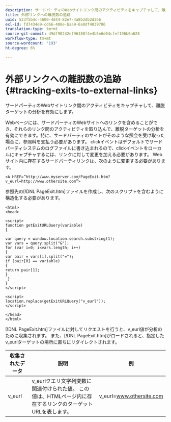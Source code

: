 ```yaml
---
description: サードパーティのWebサイトリンク間のアクティビティをキャプチャして、離脱ターゲットの分析を有効にします。
title: 外部リンクへの離脱数の追跡
uuid: 523f5b4c-4600-4d44-82e7-4a8b2db2d266
exl-id: fd7434e9-cd66-408e-baa9-6a0df4039786
translation-type: tm+mt
source-git-commit: d9df90242ef96188f4e4b5e6d04cfef196b0a628
workflow-type: tm+mt
source-wordcount: '193'
ht-degree: 6%

---
```


# 外部リンクへの離脱数の追跡{#tracking-exits-to-external-links}

サードパーティのWebサイトリンク間のアクティビティをキャプチャして、離脱ターゲットの分析を有効にします。

Webページには、サードパーティのWebサイトへのリンクを含めることができ、それらのリンク間のアクティビティを取り込んで、離脱ターゲットの分析を有効にできます。特に、サードパーティのサイトがそのような照会を受け取った場合に、参照料を支払う必要があります。 clickイベントはデフォルトでサードパーティシステムのログファイルに書き込まれるので、clickイベントをローカルにキャプチャするには、リンクに対して変更を加える必要があります。 Webサイト内に存在するサードパーティリンクは、次のように変更する必要があります。

```
<A HREF=”http://www.myserver.com/PageExit.htm?v_eurl=http://www.othersite.com”>
```

参照先の[!DNL PageExit.htm]ファイルを作成し、次のスクリプトを含むように構造化する必要があります。

```
<html> 
<head> 
 
<script> 
function getExitURLQuery(variable) 
{ 
 
var query = window.location.search.substring(1); 
var vars = query.split("&"); 
for (var i=0; i<vars.length; i++) 
{ 
var pair = vars[i].split("="); 
if (pair[0] == variable) 
{ 
return pair[1]; 
} 
 }  
} 
</script> 
 
<script> 
location.replace(getExitURLQuery("v_eurl")); 
</script>  
 
</head> 
</html>
```

[!DNL PageExit.htm]ファイルに対してリクエストを行うと、v_eurl値が分析のために収集されます。 また、[!DNL PageExit.htm]がロードされると、指定したv_eurlターゲットの場所に直ちにリダイレクトされます。

| 収集されたデータ | 説明 | 例 |
|---|---|---|
| v_eurl | v_eurlクエリ文字列変数に関連付けられた値。 この値は、HTMLページ内に存在するリンクのターゲットURLを表します。 | v_eurl=www.othersite.com |
